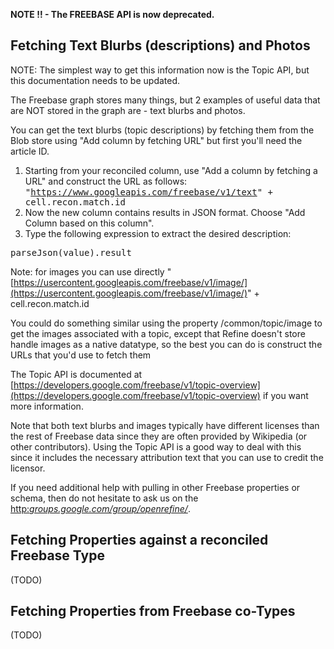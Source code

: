  **NOTE !! - The FREEBASE API is now deprecated.**

## Fetching Text Blurbs (descriptions) and Photos

NOTE: The simplest way to get this information now is the Topic API, but this documentation needs to be updated.

The Freebase graph stores many things, but 2 examples of useful data that are NOT stored in the graph are - text blurbs and photos.

You can get the text blurbs (topic descriptions) by fetching them from the Blob store using "Add column by fetching URL" but first you'll need the article ID.

1. Starting from your reconciled column, use "Add a column by fetching a URL" and construct the URL as follows: <tt>"https://www.googleapis.com/freebase/v1/text" + cell.recon.match.id</tt>
2. Now the new column contains results in JSON format. Choose "Add Column based on this column". 
3. Type the following expression to extract the desired description:

<tt>parseJson(value).result</tt>

Note: for images you can use directly " [https://usercontent.googleapis.com/freebase/v1/image/](https://usercontent.googleapis.com/freebase/v1/image/)" + cell.recon.match.id

You could do something similar using the property /common/topic/image to get the images associated with a topic, except that Refine doesn't store handle images as a native datatype, so the best you can do is construct the URLs that you'd use to fetch them

The Topic API is documented at [https://developers.google.com/freebase/v1/topic-overview](https://developers.google.com/freebase/v1/topic-overview) if you want more information.

Note that both text blurbs and images typically have different licenses than the rest of Freebase data since they are often provided by Wikipedia (or other contributors). Using the Topic API is a good way to deal with this since it includes the necessary attribution text that you can use to credit the licensor.

If you need additional help with pulling in other Freebase properties or schema, then do not hesitate to ask us on the [http:_groups.google.com/group/openrefine/_](Refine+mailing+list).

## Fetching Properties against a reconciled Freebase Type

(TODO)

## Fetching Properties from Freebase co-Types

(TODO)

